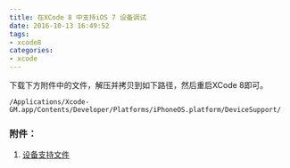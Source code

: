 ```yaml
---
title: 在XCode 8 中支持iOS 7 设备调试
date: 2016-10-13 16:49:52
tags:
- xcode8
categories:
- xcode
---
```


下载下方附件中的文件，解压并拷贝到如下路径，然后重启XCode 8即可。

`/Applications/Xcode-GM.app/Contents/Developer/Platforms/iPhoneOS.platform/DeviceSupport/`

### 附件：

1. [设备支持文件](/assets/dl/xcode8-ios7.zip)
